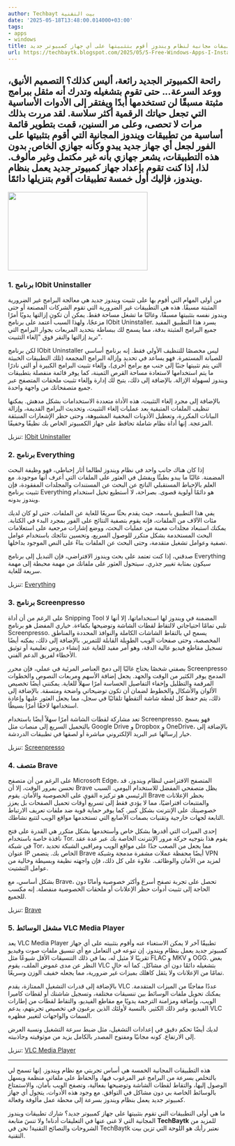 ```yaml
---
author: Techbayt بيت التقنية
date: '2025-05-18T13:48:00.014000+03:00'
tags:
- apps
- windows
title: ٥ تطبيقات مجانية لنظام ويندوز أقوم بتثبيتها على أي جهاز كمبيوتر جديد
url: https://techbaytk.blogspot.com/2025/05/5-Free-Windows-Apps-I-Install-on-Every-New-Computer.html
---
```


##  رائحة الكمبيوتر الجديد رائعة، أليس كذلك؟ التصميم الأنيق، ووعد السرعة... حتى تقوم بتشغيله وتدرك أنه مثقل ببرامج مثبتة مسبقًا لن تستخدمها أبدًا ويفتقر إلى الأدوات الأساسية التي تجعل حياتك الرقمية أكثر سلاسة. لقد مررت بذلك مرات لا تحصى، وعلى مر السنين، قمت بتطوير قائمة أساسية من تطبيقات ويندوز المجانية التي أقوم بتثبيتها على الفور لجعل أي جهاز جديد يبدو وكأنه جهازي الخاص. بدون هذه التطبيقات، يشعر جهازي بأنه غير مكتمل وغير مألوف. لذا، إذا كنت تقوم بإعداد جهاز كمبيوتر جديد يعمل بنظام ويندوز، فإليك أول خمسة تطبيقات أقوم بتنزيلها دائمًا.

<img src='https://blogger.googleusercontent.com/img/b/R29vZ2xl/AVvXsEg9YjZvnHf_3oELHeh87U-HOkqoFp2Q6okiPCJZjfvxSd_Ya-aohAD2pYoKj8dyUPy0a65uMXdwBVDRWyIDm4uBE1URVdmpB6TQsrg9Ppaiiz8_sQtySl0dyoMfr-kyGNfYsMyr_5Zuzdfs3Rqu3CTgNeXiHJWIN-CBDsUx0xqlr0E96MBcBEQLANq02Ag/s320/Windows-11-app.jpg' width='320' height='180' />

  
  


###  1\. برنامج IObit Uninstaller 

  


من أولى المهام التي أقوم بها على تثبيت ويندوز جديد هي معالجة البرامج غير الضرورية المثبتة مسبقًا. هذه هي التطبيقات غير الضرورية التي تقوم الشركات المصنعة أو حتى ويندوز نفسه بتثبيتها مسبقًا، وغالبًا ما تشغل مساحة فقط. يمكن أن تكون إزالتها يدويًا أمرًا مزعجًا، ولهذا السبب أعتمد على برنامج IObit Uninstaller. يسرد هذا التطبيق المفيد جميع البرامج المثبتة بدقة، مما يسمح لك ببساطة بتحديد المربعات بجوار البرامج التي تريد إزالتها والنقر فوق "إلغاء التثبيت". 

لكن برنامج IObit Uninstaller ليس مخصصًا للتنظيف الأولي فقط. إنه برنامج أساسي للصيانة المستمرة. فهو يساعد في تحديد وإزالة البرامج المجمعة (تلك التطبيقات الخبيثة التي يتم تثبيتها جنبًا إلى جنب مع برامج أخرى)، وإلغاء تثبيت البرامج الكبيرة أو التي نادرًا ما يتم استخدامها لاستعادة مساحة القرص الثمينة، كما يوفر قائمة منفصلة بتطبيقات ويندوز لسهولة الإزالة. بالإضافة إلى ذلك، يتيح لك إدارة وإلغاء تثبيت ملحقات المتصفح عبر جميع متصفحاتك من واجهة واحدة. 

بالإضافة إلى مجرد إلغاء التثبيت، هذه الأداة متعددة الاستخدامات بشكل مدهش. يمكنها تنظيف الملفات المتبقية بعد عمليات إلغاء التثبيت، وتحديث البرامج القديمة، وإزالة البيانات المكررة، وتعطيل الأذونات المخفية المشبوهة، وحتى حظر الإشعارات المنبثقة المزعجة. إنها أداة نظام شاملة تحافظ على جهاز الكمبيوتر الخاص بك نظيفًا وخفيفًا. 

تنزيل: [IObit Uninstaller](https://www.iobit.com/en/advanceduninstaller.php)

###  2\. برنامج Everything 

إذا كان هناك جانب واحد في نظام ويندوز لطالما أثار إحباطي، فهو وظيفة البحث المضمنة. غالبًا ما يبدو بطيئًا ويفشل في العثور على الملفات التي أعرف أنها موجودة. مع العلم بالإحباط المستقبلي الناتج عن البحث عن المستندات والمجلدات المفقودة، فإن تثبيت برنامج Everything هو دائمًا أولوية قصوى. بصراحة، لا أستطيع تخيل استخدام ويندوز بدونه. 

يفي هذا التطبيق باسمه، حيث يقدم بحثًا سريعًا للغاية عن الملفات. حتى لو كان لديك مئات الآلاف من الملفات، فإنه يقوم بتصفية النتائج على الفور بمجرد البدء في الكتابة. يمكنك استبعاد مجلدات معينة من عمليات البحث، ووضع إشارات مرجعية على استعلامات البحث المستخدمة بشكل متكرر للوصول السريع، وتحسين نتائجك باستخدام عوامل تصفية وعوامل تشغيل متقدمة، وحتى البحث عن الملفات بناءً على النص الموجود بداخلها. 

صدقني، إذا كنت تعتمد على بحث ويندوز الافتراضي، فإن التبديل إلى برنامج Everything سيكون بمثابة تغيير جذري. سيتحول العثور على ملفاتك من مهمة محبطة إلى مهمة سريعة للغاية. 

تنزيل: [Everything](https://www.voidtools.com/downloads/)

###  3\. برنامج Screenpresso 

على الرغم من أن أداة Snipping Tool المضمنة في ويندوز لها استخداماتها، إلا أنها لا تلبي تمامًا احتياجاتي لالتقاط لقطات الشاشة وتوضيحها بكفاءة. خياري المفضل هو برنامج Screenpresso. يسمح لي بالتقاط الشاشات الكاملة والنوافذ المحددة والمناطق المخصصة، وحتى صفحات الويب الطويلة القابلة للتمرير. بالإضافة إلى ذلك، يمكنه أيضًا تسجيل مقاطع فيديو عالية الدقة، وهو أمر مفيد للغاية عند إنشاء دروس تعليمية أو توثيق الأخطاء لفريق الدعم الفني. 

بصفتي شخصًا يحتاج غالبًا إلى دمج العناصر المرئية في عملي، فإن محرر Screenpresso المدمج يوفر الكثير من الوقت والجهد. يجعل إضافة الأسهم ومربعات النصوص والخطوات المرقمة والتظليل وإخفاء التفاصيل الحساسة أمرًا سهلاً للغاية. يمكنني أيضًا تخصيص الألوان والأشكال والخطوط لضمان أن تكون توضيحاتي واضحة ومتسقة. بالإضافة إلى ذلك، يتم حفظ كل لقطة شاشة ألتقطها تلقائيًا في سجل، مما يجعل العثور عليها وإعادة استخدامها لاحقًا أمرًا بسيطًا. 

تعد مشاركة لقطات الشاشة أمرًا سهلاً أيضًا باستخدام Screenpresso. فهو يسمح بالتحميل السريع إلى منصات مثل Google Drive و Dropbox و OneDrive، بالإضافة إلى خيار إرسالها عبر البريد الإلكتروني مباشرة أو لصقها في تطبيقات الدردشة. 

تنزيل: [Screenpresso](https://www.screenpresso.com/download/)

###  4\. متصف Brave 

على الرغم من أن متصفح Microsoft Edge، المتصفح الافتراضي لنظام ويندوز، قد تحسن بمرور الوقت، إلا أن Brave يظل متصفحي المفضل للاستخدام اليومي. السبب الرئيسي هو تركيزه القوي على الخصوصية والأمان. يقوم Brave بحظر الإعلانات والمتتبعات افتراضيًا، مما لا يؤدي فقط إلى تسريع أوقات تحميل الصفحات بل يعزز خصوصيتك على الإنترنت بشكل كبير. كما يوفر حماية قوية ضد ملفات تعريف الارتباط التابعة لجهات خارجية وتقنيات بصمات الأصابع التي تستخدمها مواقع الويب لتتبع نشاطك. 

إحدى الميزات التي أقدرها بشكل خاص وأستخدمها بشكل متكرر هي القدرة على فتح نافذة خاصة باستخدام Tor. يقوم هذا بتوجيه حركة مرور الإنترنت الخاصة بك عبر عدة عقد في شبكة Tor، مما يجعل من الصعب جدًا على مواقع الويب ومراقبي الشبكة تحديد عنوان IP الخاص بك. يتضمن Brave أيضًا محفظة عملات مشفرة مدمجة وشبكة VPN لمزيد من الأمان والوظائف. علاوة على كل ذلك، فإن واجهته نظيفة وبسيطة وخالية من عوامل التشتيت. 

بشكل أساسي، مع Brave، تحصل على تجربة تصفح أسرع وأكثر خصوصية وأمانًا دون الحاجة إلى تثبيت أدوات حظر الإعلانات أو ملحقات الخصوصية منفصلة. إنه مكسب للجميع. 

تنزيل: [Brave](https://brave.com/download/)

###  5\. مشغل الوسائط VLC Media Player 

يعد VLC Media Player تطبيقًا آخر لا يمكن الاستغناء عنه وأقوم بتثبيته على أي جهاز كمبيوتر جديد يعمل بنظام ويندوز. إن تنوعه في التعامل مع أي تنسيق ملفات صوت وفيديو تقريبًا لا مثيل له، بما في ذلك التنسيقات الأقل شيوعًا مثل FLAC و MKV و OGG. بغض النظر عن مدى غموض الملف، يقوم VLC بتشغيله دائمًا دون أي مشاكل. كما أنه خالٍ تمامًا من الإعلانات ولا يثقل كاهلك بميزات غير ضرورية، مما يجعله خفيف الوزن وسريعًا. 

بالإضافة إلى قدرات التشغيل الممتازة، يقدم VLC عددًا مفاجئًا من الميزات المتقدمة. يمكنك تحويل ملفات الوسائط بين تنسيقات مختلفة، وتسجيل شاشتك أو لقطات كاميرا الويب، وإضافة ومزامنة الترجمة يدويًا مع مقاطع الفيديو، والتقاط لقطات من إطارات الفيديو، وغير ذلك الكثير. بالنسبة لأولئك الذين يرغبون في تخصيص تجربتهم، يدعم VLC السمات والواجهات لتغيير مظهره. 

لديك أيضًا تحكم دقيق في إعدادات التشغيل، مثل ضبط سرعة التشغيل ونسبة العرض إلى الارتفاع. كونه مجانيًا ومفتوح المصدر بالكامل يزيد من موثوقيته وجاذبيته. 

تنزيل: [VLC Media Player](https://apps.microsoft.com/detail/xpdm1zw6815mqm)

* * *

هذه التطبيقات المجانية الخمسة هي أساس تجربتي مع نظام ويندوز. إنها تسمح لي بالتخلص بسرعة من البرامج غير المرغوب فيها، والحفاظ على ملفاتي منظمة ويسهل الوصول إليها، والتقاط لقطات الشاشة وتوضيحها بفعالية، وتصفح الويب بأمان، والاستمتاع بالوسائط الخاصة بي دون مشاكل في التوافق. مع وجود هذه الأدوات، يتحول أي جهاز كمبيوتر جديد يعمل بنظام ويندوز بسرعة إلى محطة عمل مألوفة وفعالة. 

ما هي أولى التطبيقات التي تقوم بتثبيتها على جهاز كمبيوتر جديد؟ شارك تطبيقات ويندوز المجانية التي لا غنى عنها في التعليقات أدناه! ولا تنسَ متابعة **TechBaytk**  للمزيد من الشروحات والنصائح التقنية! نحن في TechBaytk نعتبر رأيك هو اللوحة التي تزين بيت التقنية.
